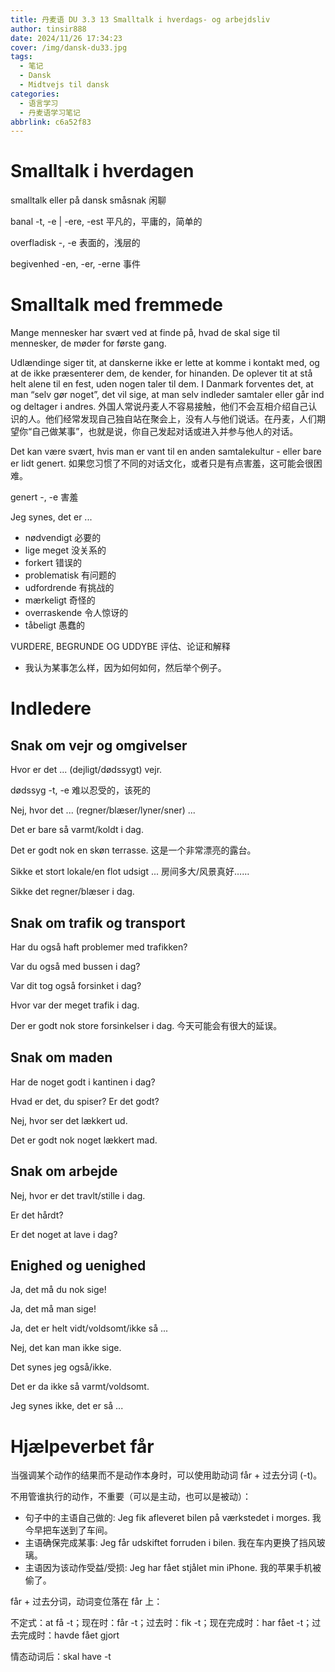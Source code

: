 ```yaml
---
title: 丹麦语 DU 3.3 13 Smalltalk i hverdags- og arbejdsliv
author: tinsir888
date: 2024/11/26 17:34:23
cover: /img/dansk-du33.jpg
tags:
  - 笔记
  - Dansk
  - Midtvejs til dansk
categories:
  - 语言学习
  - 丹麦语学习笔记
abbrlink: c6a52f83
---
```


# Smalltalk i hverdagen

smalltalk eller på dansk småsnak 闲聊

banal -t, -e | -ere, -est 平凡的，平庸的，简单的

overfladisk -, -e 表面的，浅层的

begivenhed -en, -er, -erne 事件

# Smalltalk med fremmede

Mange mennesker har svært ved at finde på, hvad de skal sige til mennesker, de møder for første gang. 

Udlændinge siger tit, at danskerne ikke er lette at komme i kontakt med, og at de ikke præsenterer dem, de kender, for hinanden. De oplever tit at stå helt alene til en fest, uden nogen taler til dem. I Danmark forventes det, at man “selv gør noget”, det vil sige, at man selv indleder samtaler eller går ind og deltager i andres. 外国人常说丹麦人不容易接触，他们不会互相介绍自己认识的人。他们经常发现自己独自站在聚会上，没有人与他们说话。在丹麦，人们期望你“自己做某事”，也就是说，你自己发起对话或进入并参与他人的对话。

Det kan være svært, hvis man er vant til en anden samtalekultur - eller bare er lidt genert. 如果您习惯了不同的对话文化，或者只是有点害羞，这可能会很困难。

genert -, -e 害羞

Jeg synes, det er ...

- nødvendigt 必要的
- lige meget 没关系的
- forkert 错误的
- problematisk 有问题的
- udfordrende 有挑战的
- mærkeligt 奇怪的
- overraskende 令人惊讶的
- tåbeligt 愚蠢的

VURDERE, BEGRUNDE OG UDDYBE 评估、论证和解释

- 我认为某事怎么样，因为如何如何，然后举个例子。

# Indledere

## Snak om vejr og omgivelser

Hvor er det ... (dejligt/dødssygt) vejr.

dødssyg -t, -e 难以忍受的，该死的

Nej, hvor det ... (regner/blæser/lyner/sner) ...

Det er bare så varmt/koldt i dag.

Det er godt nok en skøn terrasse. 这是一个非常漂亮的露台。

Sikke et stort lokale/en flot udsigt ... 房间多大/风景真好……

Sikke det regner/blæser i dag.

## Snak om trafik og transport

Har du også haft problemer med trafikken?

Var du også med bussen i dag?

Var dit tog også forsinket i dag?

Hvor var der meget trafik i dag.

Der er godt nok store forsinkelser i dag. 今天可能会有很大的延误。

## Snak om maden

Har de noget godt i kantinen i dag?

Hvad er det, du spiser? Er det godt?

Nej, hvor ser det lækkert ud.

Det er godt nok noget lækkert mad.

## Snak om arbejde

Nej, hvor er det travlt/stille i dag.

Er det hårdt?

Er det noget at lave i dag?

## Enighed og uenighed

Ja, det må du nok sige!

Ja, det må man sige!

Ja, det er helt vidt/voldsomt/ikke så ...

Nej, det kan man ikke sige.

Det synes jeg også/ikke.

Det er da ikke så varmt/voldsomt.

Jeg synes ikke, det er så ...

# Hjælpeverbet får

当强调某个动作的结果而不是动作本身时，可以使用助动词 får + 过去分词 (-t)。

不用管谁执行的动作，不重要（可以是主动，也可以是被动）：

- 句子中的主语自己做的: Jeg fik afleveret bilen på værkstedet i morges. 我今早把车送到了车间。
- 主语确保完成某事: Jeg får udskiftet forruden i bilen. 我在车内更换了挡风玻璃。
- 主语因为该动作受益/受损: Jeg har fået stjålet min iPhone. 我的苹果手机被偷了。

får + 过去分词，动词变位落在 får 上：

不定式：at få -t；现在时：får -t；过去时：fik -t；现在完成时：har fået -t；过去完成时：havde fået gjort

情态动词后：skal have -t

